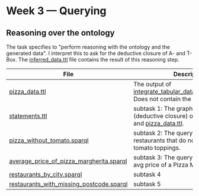 # Week 3 — Querying

## Reasoning over the ontology

The task specifies to "perform reasoning with the ontology and the generated data". I interpret this to ask for the 
deductive closure of A- and T-Box. The [inferred_data.ttl](inferred_data.ttl) file contains the result of this reasoning
step.

| File                                                                                 | Description                                                                                                                             |
|--------------------------------------------------------------------------------------|-----------------------------------------------------------------------------------------------------------------------------------------|
| [pizza_data.ttl](/week2/pizza_data.ttl)                                              | The output of [integrate_tabular_data_with_ontology.py](/week2/integrate_tabular_data_with_ontology.py). Does not contain the ontology. |
| [statements.ttl](statements.ttl)                                                     | subtask 1: The graph with all inferences (deductive closure) over the ontology and [pizza_data.ttl](/week2/pizza_data.ttl).             |
| [pizza_without_tomato.sparql](pizza_without_tomato.sparql)                           | subtask 2: The query which fetches all restaurants that do not offer Pizza with tomato toppings.                                        |
| [average_price_of_pizza_margherita.sparql](average_price_of_pizza_margherita.sparql) | subtask 3: The query which fetches the avg price of a Pizza Margherita                                                                  |
| [restaurants_by_city.sparql](restaurants_by_city.sparql)                             | subtask 4                                                                                                                               |
| [restaurants_with_missing_postcode.sparql](restaurants_with_missing_postcode.sparql) | subtask 5                                                                                                                               |
